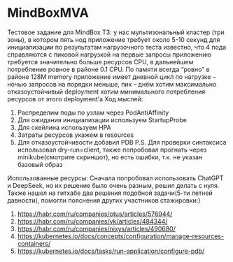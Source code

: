 # MindBoxMVA
Тестовое задание для MindBox
ТЗ:
у нас мультизональный кластер (три зоны), в котором пять нод
приложение требует около 5-10 секунд для инициализации
по результатам нагрузочного теста известно, что 4 пода справляются с пиковой нагрузкой
на первые запросы приложению требуется значительно больше ресурсов CPU, в дальнейшем потребление ровное в районе 0.1 CPU. По памяти всегда “ровно” в районе 128M memory
приложение имеет дневной цикл по нагрузке – ночью запросов на порядки меньше, пик – днём
хотим максимально отказоустойчивый deployment
хотим минимального потребления ресурсов от этого deployment’а
Ход мыслей: 
1) Распределим поды по узлам через PodAntiAffinity
2) Для ожидания инициализации используем StartupProbe
3) Для скейлина используем HPA
4) Затраты ресурсов укажем в resources
5) Для отказоустойчивости добавил PDB
P.S. Для проверки синтаксиса использовал dry-run=client, также попробовал прогнать через minikube(смотрите скриншот), но есть ошибки, т.к. не указан базовый образ

Использованные ресурсы:
Сначала попробовал использовать ChatGPT и DeepSeek, но их решение было очень разным, решил делать с нуля. Также нашел на гитхабе два решения подобной задачи(5-ти летней давности), помогли пояснения других участников стажировки:)
1) https://habr.com/ru/companies/otus/articles/576944/
2) https://habr.com/ru/companies/vk/articles/484344/
3) https://habr.com/ru/companies/nixys/articles/490680/
4) https://kubernetes.io/docs/concepts/configuration/manage-resources-containers/
5) https://kubernetes.io/docs/tasks/run-application/configure-pdb/
